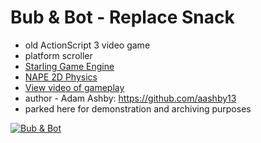 # Bub & Bot - Replace Snack
- old ActionScript 3 video game
- platform scroller
- [Starling Game Engine](https://gamua.com/starling/)
- [NAPE 2D Physics](https://joecreates.github.io/napephys/)
- [View video of gameplay](https://adamashby.com/portfolio/bub-and-bot/more)
- author - Adam Ashby: https://github.com/aashby13 
- parked here for demonstration and archiving purposes

[![Bub & Bot](https://adamashby.com/assets/images/bub-and-bot.png)](https://adamashby.com/portfolio/bub-and-bot/more)
